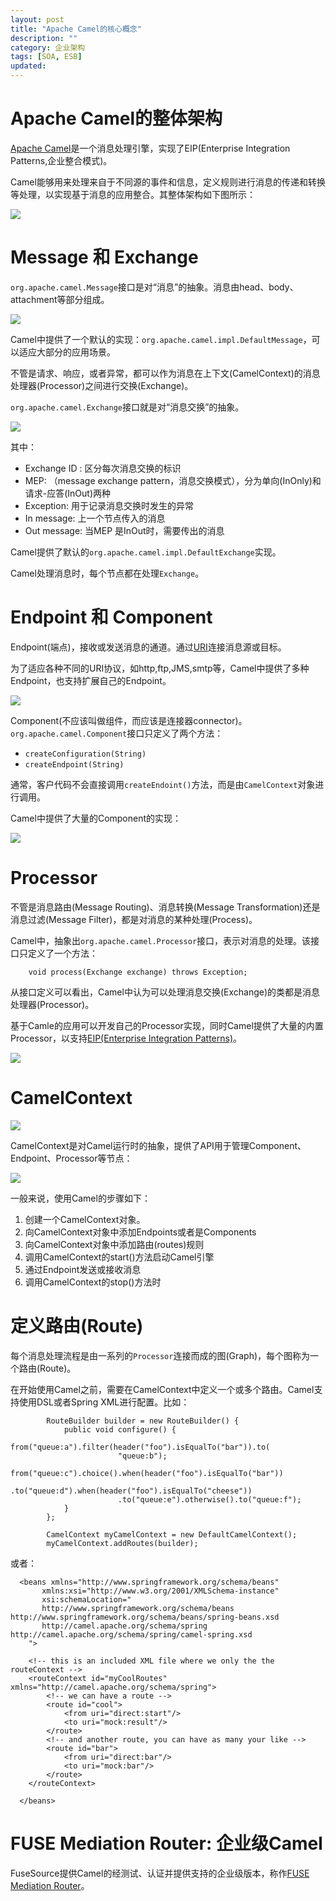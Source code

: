 ```yaml
---
layout: post
title: "Apache Camel的核心概念"
description: ""
category: 企业架构
tags: [SOA, ESB]
updated:
---
```


# Apache Camel的整体架构

[Apache Camel](http://camel.apache.org/)是一个消息处理引擎，实现了EIP(Enterprise Integration Patterns,企业整合模式)。

Camel能够用来处理来自于不同源的事件和信息，定义规则进行消息的传递和转换等处理，以实现基于消息的应用整合。其整体架构如下图所示：

![](/images/camel/camel-architecture.png)


# Message 和 Exchange

`org.apache.camel.Message`接口是对“消息”的抽象。消息由head、body、attachment等部分组成。

![](/images/camel/message.png)

Camel中提供了一个默认的实现：`org.apache.camel.impl.DefaultMessage`，可以适应大部分的应用场景。

不管是请求、响应，或者异常，都可以作为消息在上下文(CamelContext)的消息处理器(Processor)之间进行交换(Exchange)。

`org.apache.camel.Exchange`接口就是对“消息交换”的抽象。

![](/images/camel/exchange.png)

其中：

- Exchange ID : 区分每次消息交换的标识
- MEP: （message exchange pattern，消息交换模式），分为单向(InOnly)和请求-应答(InOut)两种
- Exception: 用于记录消息交换时发生的异常
- In message: 上一个节点传入的消息
- Out message: 当MEP 是InOut时，需要传出的消息

Camel提供了默认的`org.apache.camel.impl.DefaultExchange`实现。

Camel处理消息时，每个节点都在处理`Exchange`。

# Endpoint 和 Component

Endpoint(端点)，接收或发送消息的通道。通过[URI](http://zh.wikipedia.org/wiki/%E7%BB%9F%E4%B8%80%E8%B5%84%E6%BA%90%E6%A0%87%E5%BF%97%E7%AC%A6)连接消息源或目标。

为了适应各种不同的URI协议，如http,ftp,JMS,smtp等，Camel中提供了多种Endpoint，也支持扩展自己的Endpoint。

![](/images/camel/endpoints.png)

Component(不应该叫做组件，而应该是连接器connector)。`org.apache.camel.Component`接口只定义了两个方法：

- `createConfiguration(String)`
- `createEndpoint(String)`

通常，客户代码不会直接调用`createEndoint()`方法，而是由`CamelContext`对象进行调用。

Camel中提供了大量的Component的实现：

![](/images/camel/components.png)


# Processor

不管是消息路由(Message Routing)、消息转换(Message Transformation)还是消息过滤(Message Filter)，都是对消息的某种处理(Process)。

Camel中，抽象出`org.apache.camel.Processor`接口，表示对消息的处理。该接口只定义了一个方法：

```
    void process(Exchange exchange) throws Exception;
```

从接口定义可以看出，Camel中认为可以处理消息交换(Exchange)的类都是消息处理器(Processor)。


基于Camle的应用可以开发自己的Processor实现，同时Camel提供了大量的内置Processor，以支持[EIP(Enterprise Integration Patterns)](http://camel.apache.org/enterprise-integration-patterns.html)。

![](/images/camel/processor.png)






# CamelContext


![](/images/camel/camel_context.jpg)

CamelContext是对Camel运行时的抽象，提供了API用于管理Component、Endpoint、Processor等节点：

![](/images/camel/context.png)

一般来说，使用Camel的步骤如下：

1. 创建一个CamelContext对象。
2. 向CamelContext对象中添加Endpoints或者是Components
3. 向CamelContext对象中添加路由(routes)规则
4. 调用CamelContext的start()方法启动Camel引擎
5. 通过Endpoint发送或接收消息
6. 调用CamelContext的stop()方法时

# 定义路由(Route)

每个消息处理流程是由一系列的`Processor`连接而成的图(Graph)，每个图称为一个路由(Route)。

在开始使用Camel之前，需要在CamelContext中定义一个或多个路由。Camel支持使用DSL或者Spring XML进行配置。比如：

```
		RouteBuilder builder = new RouteBuilder() {
			public void configure() {
				from("queue:a").filter(header("foo").isEqualTo("bar")).to(
						"queue:b");
				from("queue:c").choice().when(header("foo").isEqualTo("bar"))
						.to("queue:d").when(header("foo").isEqualTo("cheese"))
						.to("queue:e").otherwise().to("queue:f");
			}
		};

		CamelContext myCamelContext = new DefaultCamelContext();
		myCamelContext.addRoutes(builder);
```

或者：

```
  <beans xmlns="http://www.springframework.org/schema/beans"
       xmlns:xsi="http://www.w3.org/2001/XMLSchema-instance"
       xsi:schemaLocation="
       http://www.springframework.org/schema/beans http://www.springframework.org/schema/beans/spring-beans.xsd
       http://camel.apache.org/schema/spring http://camel.apache.org/schema/spring/camel-spring.xsd
    ">

    <!-- this is an included XML file where we only the the routeContext -->
    <routeContext id="myCoolRoutes" xmlns="http://camel.apache.org/schema/spring">
        <!-- we can have a route -->
        <route id="cool">
            <from uri="direct:start"/>
            <to uri="mock:result"/>
        </route>
        <!-- and another route, you can have as many your like -->
        <route id="bar">
            <from uri="direct:bar"/>
            <to uri="mock:bar"/>
        </route>
    </routeContext>

  </beans>
```

# FUSE Mediation Router: 企业级Camel

 FuseSource提供Camel的经测试、认证并提供支持的企业级版本，称作[FUSE Mediation Router](http://fusesource.com/products/enterprise-camel/)。


